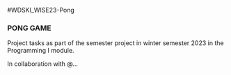 #WDSKI_WISE23-Pong
### PONG GAME ###

Project tasks as part of the semester project in winter semester 2023 in the Programming I module.

In collaboration with @...
